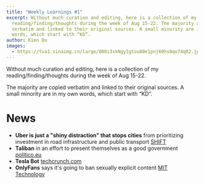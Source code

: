 ```yaml
---
title: "Weekly Learnings #1"
excerpt: Without much curation and editing, here is a collection of my
  reading/finding/thoughts during the week of Aug 15-22. The majority are copied
  verbatim and linked to their original sources. A small minority are in my own
  words, which start with “KD”.
author: Kien Do
images:
  - https://tva1.sinaimg.cn/large/008i3skNgy1gtou80e1pnj60hs0qo74q02.jpg
---
```

Without much curation and editing, here is a collection of my reading/finding/thoughts during the week of Aug 15-22.

The majority are copied verbatim and linked to their original sources. A small minority are in my own words, which start with “KD”.

# News

* **Uber is just a "shiny distraction" that stops cities** from prioritizing investment in road infrastructure and public transport [SHIFT](https://app.sparkmailapp.com/web-share/qcQ6nnp2SP6EwH-8ur5KxJlHoh92C5Oy2MHYhni6)
* **Taliban** in an effort to present themselves as a good government [politico.eu](https://www.politico.eu/article/taliban-afghanistan-rebrand-social-media-twitter-international-recognition/?mc_cid=ef802dd2da&mc_eid=2cbbaeb3d6)
* **Tesla Bot** [techcrunch.com](https://techcrunch.com/2021/08/19/musk-the-tesla-bot-is-coming/?utm_medium=TCnewsletter&tpcc=TCdailynewsletter)
* **OnlyFans** says it's going to ban sexually explicit content [MIT Technology](https://app.sparkmailapp.com/web-share/BTGcXZlyEpsLrrKjUbUtwX4tJEvjM3bSDwWJK0Fw)